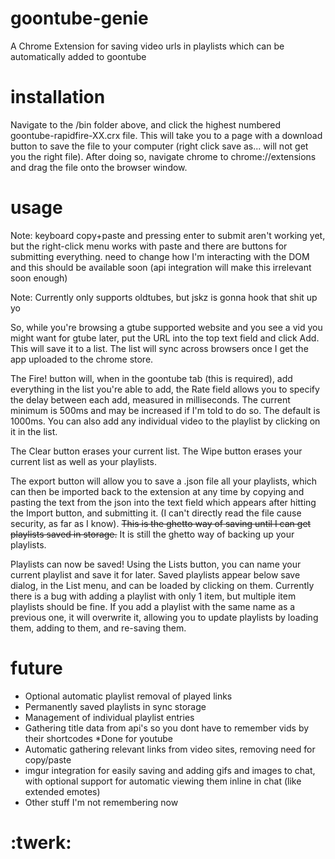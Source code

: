 # goontube-genie
A Chrome Extension for saving video urls in playlists which can be automatically added to goontube

# installation

Navigate to the /bin folder above, and click the highest numbered goontube-rapidfire-XX.crx file. This will take you to a page with a download button to save the file to your computer (right click save as... will not get you the right file). After doing so, navigate chrome to chrome://extensions and drag the file onto the browser window.

# usage
Note: keyboard copy+paste and pressing enter to submit aren't working yet, but the right-click menu works with paste and there are buttons for submitting everything. need to change how I'm interacting with the DOM and this should be available soon (api integration will make this irrelevant soon enough)

Note: Currently only supports oldtubes, but jskz is gonna hook that shit up yo

So, while you're browsing a gtube supported website and you see a vid you might want for gtube later, put the URL into the top text field and click Add. This will save it to a list. The list will sync across browsers once I get the app uploaded to the chrome store.

The Fire! button will, when in the goontube tab (this is required), add everything in the list you're able to add, the Rate field allows you to specify the delay between each add, measured in milliseconds. The current minimum is 500ms and may be increased if I'm told to do so. The default is 1000ms.
You can also add any individual video to the playlist by clicking on it in the list.

The Clear button erases your current list. The Wipe button erases your current list as well as your playlists.

The export button will allow you to save a .json file all your playlists, which can then be imported back to the extension at any time by copying and pasting the text from the json into the text field which appears after hitting the Import button, and submitting it. (I can't directly read the file cause security, as far as I know). ~~This is the ghetto way of saving until I can get playlists saved in storage.~~ It is still the ghetto way of backing up your playlists.

Playlists can now be saved! Using the Lists button, you can name your current playlist and save it for later. Saved playlists appear below save dialog, in the List menu, and can be loaded by clicking on them. Currently there is a bug with adding a playlist with only 1 item, but multiple item playlists should be fine. If you add a playlist with the same name as a previous one, it will overwrite it, allowing you to update playlists by loading them, adding to them, and re-saving them.



# future 

* Optional automatic playlist removal of played links 
* Permanently saved playlists in sync storage 
* Management of individual playlist entries
* Gathering title data from api's so you dont have to remember vids by their shortcodes *Done for youtube
* Automatic gathering relevant links from video sites, removing need for copy/paste 
* imgur integration for easily saving and adding gifs and images to chat, with optional support for automatic viewing them inline in chat (like extended emotes)
* Other stuff I'm not remembering now

# :twerk:



